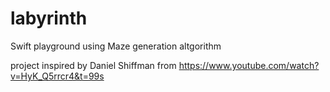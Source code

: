 # labyrinth
Swift playground using Maze generation altgorithm

project inspired by Daniel Shiffman from https://www.youtube.com/watch?v=HyK_Q5rrcr4&t=99s
